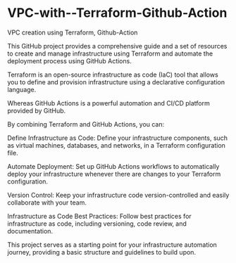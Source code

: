 # VPC-with--Terraform-Github-Action
VPC creation using Terraform, Github-Action 


This GitHub project provides a comprehensive guide and a set of resources to create and manage infrastructure using Terraform and automate the deployment process using GitHub Actions.

Terraform is an open-source infrastructure as code (IaC) tool that allows you to define and provision infrastructure using a declarative configuration language.

Whereas GitHub Actions is a powerful automation and CI/CD platform provided by GitHub.

By combining Terraform and GitHub Actions, you can:

Define Infrastructure as Code: Define your infrastructure components, such as virtual machines, databases, and networks, in a Terraform configuration file.

Automate Deployment: Set up GitHub Actions workflows to automatically deploy your infrastructure whenever there are changes to your Terraform configuration.

Version Control: Keep your infrastructure code version-controlled and easily collaborate with your team.

Infrastructure as Code Best Practices: Follow best practices for infrastructure as code, including versioning, code review, and documentation.

This project serves as a starting point for your infrastructure automation journey, providing a basic structure and guidelines to build upon.
